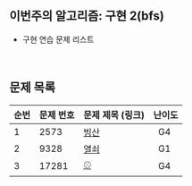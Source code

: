 ## 이번주의 알고리즘: 구현 2(bfs)
- 구현 연습 문제 리스트

<br>


## 문제 목록

| **순번** | **문제 번호** | **문제 제목 (링크)**                                               | 난이도       | 
|--------|-----------|--------------------------------------------------------------|-----------| 
| 1      | 2573     | [빙산](https://www.acmicpc.net/problem/2573) | &nbsp; G4 |
| 2      | 9328     | [열쇠](https://www.acmicpc.net/problem/9328)              | &nbsp; G1 |
| 3      | 17281      | [⚾](https://www.acmicpc.net/problem/17281)                  | &nbsp; G4 |

<br>
<br>
